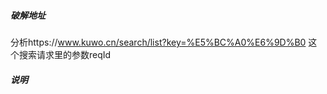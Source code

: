 ##### 破解地址
分析https://www.kuwo.cn/search/list?key=%E5%BC%A0%E6%9D%B0  这个搜索请求里的参数reqId

##### 说明





